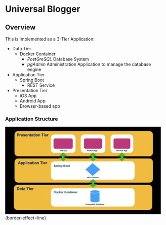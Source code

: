 # Universal Blogger

## Overview
This is  implemented as a 3-Tier Application:
* Data Tier
    * Docker Container
        * *PostGreSQL* Database System
        * *pgAdmin* Administration Application to manage the database engine
* Application Tier
    * Spring Boot
        * REST Service
* Presentation Tier
    * iOS App
    * Android App
    * Browser-based app

### Application Structure
![3-Tier Application Structure](docs/images/overview.001.png){border-effect=line}